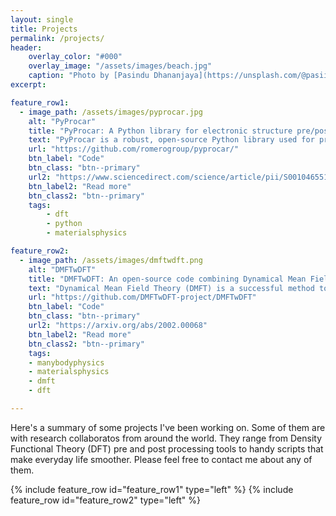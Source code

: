 ```yaml
---
layout: single
title: Projects
permalink: /projects/
header:
    overlay_color: "#000"
    overlay_image: "/assets/images/beach.jpg"
    caption: "Photo by [Pasindu Dhananjaya](https://unsplash.com/@pasiiijay) on [Unsplash](https://unsplash.com)"
excerpt: 

feature_row1:
  - image_path: /assets/images/pyprocar.jpg
    alt: "PyProcar"
    title: "PyProcar: A Python library for electronic structure pre/post-processing" 
    text: "PyProcar is a robust, open-source Python library used for pre- and post-processing of the electronic structure data coming from DFT calculations. PyProcar provides a set of functions that manage the PROCAR file obtained from Vasp and Abinit. Basically, the PROCAR file is a projection of the Kohn-Sham states over atomic orbitals. That projection is performed to every k-point in the considered mesh, every energy band and every atom. PyProcar is capable of performing a multitude of tasks including plotting plain and spin/atom/orbital projected band structures and Fermi surfaces- both in 2D and 3D, Fermi velocity plots, unfolding bands of a super cell, comparing band structures from multiple DFT calculations and generating a k-path for a given crystal structure."
    url: "https://github.com/romerogroup/pyprocar/"
    btn_label: "Code"
    btn_class: "btn--primary"
    url2: "https://www.sciencedirect.com/science/article/pii/S0010465519303935"
    btn_label2: "Read more"
    btn_class2: "btn--primary" 
    tags: 
        - dft
        - python
        - materialsphysics

feature_row2:
  - image_path: /assets/images/dmftwdft.png
    alt: "DMFTwDFT"
    title: "DMFTwDFT: An open-source code combining Dynamical Mean Field Theory with various Density Functional Theory packages"
    text: "Dynamical Mean Field Theory (DMFT) is a successful method to compute the electronic structure of strongly correlated materials, especially when it is combined with density functional theory (DFT). Here, we present an open-source computational package (and a library) combining DMFT with various DFT codes interfaced through the Wannier90 package. The correlated subspace is expanded as a linear combination of Wannier functions introduced in the DMFT approach as local orbitals. In particular, we provide a library mode for computing the DMFT density matrix. This library can be linked and then internally called from any DFT package, assuming that a set of localized orbitals can be generated in the correlated subspace. The existence of this library allows developers of other DFT codes to interface with our package and achieve the charge-self-consistency within DFT+DMFT loops. To test and check our implementation, we computed the density of states and the band structure of well-known correlated materials, namely LaNiO3, SrVO3, and NiO. The obtained results are compared to those obtained from other DFT+DMFT implementations."
    url: "https://github.com/DMFTwDFT-project/DMFTwDFT"
    btn_label: "Code"
    btn_class: "btn--primary"
    url2: "https://arxiv.org/abs/2002.00068"
    btn_label2: "Read more"
    btn_class2: "btn--primary"
    tags: 
    - manybodyphysics
    - materialsphysics 
    - dmft
    - dft 

---
```


Here's a summary of some projects I've been working on. Some of them are with research collaboratos from around the world. They range from Density Functional Theory (DFT) pre and post processing tools to handy scripts that make everyday life smoother. 
Please feel free to contact me about any of them. 

{% include feature_row id="feature_row1" type="left" %}
{% include feature_row id="feature_row2" type="left" %}



